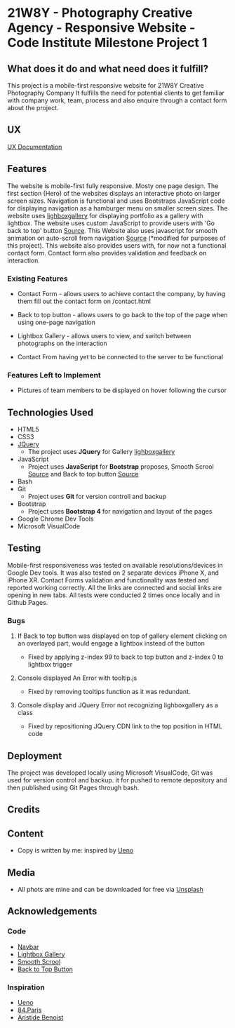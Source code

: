 # 21W8Y - Photography Creative Agency - Responsive Website - Code Institute Milestone Project 1

## What does it do and what need does it fulfill?

This project is a mobile-first responsive website for 21W8Y Creative Photography Company It fulfills the need for potential clients to get familiar with company work, team, process and also enquire through a contact form about the project.

## UX

[UX Documentation](https://www.figma.com/file/SQ2KrW652jyEjfDJc4JcxaC6/Untitled?node-id=1%3A2)

## Features

The website is mobile-first fully responsive. Mosty one page design. The first section (Hero) of the websites displays an interactive photo on larger screen sizes. Navigation is functional and uses Bootstraps JavaScript code for displaying navigation as a hamburger menu on smaller screen sizes. The website uses [lighboxgallery](https://github.com/kawshar/lightboxgallery) for displaying portfolio as a gallery with lightbox. The website uses custom JavaScript to provide users with 'Go back to top' button [Source](https://www.w3schools.com/howto/howto_js_scroll_to_top.asp). This Website also uses javascript for smooth animation on auto-scroll from navigation [Source](https://stackoverflow.com/questions/50709873/smooth-scroll-for-link-with-anchor) (*modified for purposes of this project). This website also provides users with, for now not a functional contact form. Contact form also provides validation and feedback on interaction.                       

### Existing Features   
- Contact Form - allows users to achieve contact the company, by having them fill out the contact form on /contact.html
- Back to top button - allows users to go back to the top of the page when using one-page navigation
- Lightbox Gallery - allows users to view, and switch between photographs on the interaction

- Contact From having yet to be connected to the server to be functional

### Features Left to Implement
- Pictures of team members to be displayed on hover following the cursor

## Technologies Used

- HTML5
- CSS3
- [JQuery](https://jquery.com)
    - The project uses **JQuery** for Gallery [lighboxgallery](https://github.com/kawshar/lightboxgallery)
- JavaScript 
    - Project uses **JavaScript** for **Bootstrap** proposes, Smooth Scrool [Source](https://stackoverflow.com/questions/50709873/smooth-scroll-for-link-with-anchor) and Back to top button [Source](https://www.w3schools.com/howto/howto_js_scroll_to_top.asp)
- Bash
- Git
    - Project uses **Git** for version controll and backup
- Bootstrap 
    - Project uses **Bootstrap 4** for navigation and layout of the pages
- Google Chrome Dev Tools
- Microsoft VisualCode

## Testing

Mobile-first responsiveness was tested on available resolutions/devices in Google Dev tools. It was also tested on 2 separate devices iPhone X, and iPhone XR. Contact Forms validation and functionality was tested and reported working correctly.
All the links are connected and social links are opening in new tabs.
All tests were conducted 2 times once locally and in Github Pages.


### Bugs

1. If Back to top button was displayed on top of gallery element clicking on an overlayed part, would engage a lightbox instead of the button

    - Fixed by applying z-index 99 to back to top button and z-index 0 to lightbox trigger

2. Console displayed An Error with tooltip.js 
    -   Fixed by removing tooltips function as it was redundant.

3. Console display and JQuery Error not recognizing lighboxgallery as a class
    -   Fixed by repositioning JQuery CDN link to the top position in HTML code

## Deployment

The project was developed locally using Microsoft VisualCode, Git was used for version control and backup. it for pushed to remote depository and then published using Git Pages through bash.

## Credits

## Content
- Copy is written by me: inspired by [Ueno](https://ueno.co) 

## Media
- All phots are mine and can be downloaded for free via [Unsplash](https://unsplash.com/@21w8y)
   

## Acknowledgements

### Code

- [Navbar](https://getbootstrap.com/docs/4.1/examples/navbars/) 
- [Lightbox Gallery](https://github.com/kawshar/lightboxgallery) 
- [Smooth Scrool](https://stackoverflow.com/questions/50709873/smooth-scroll-for-link-with-anchor) 
- [Back to Top Button](https://www.w3schools.com/howto/howto_js_scroll_to_top.asp)

### Inspiration

- [Ueno](https://ueno.co) 
- [84.Paris](https://www.84paris.com/en) 
- [Aristide Benoist](https://www.aristidebenoist.com/)